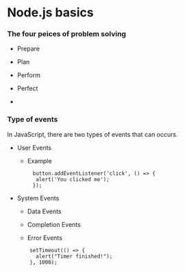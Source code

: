 # Node.js basics

### The four peices of problem solving

  - Prepare
  
  - Plan
  
  - Perform
  
  - Perfect
  
  -
  
### Type of events

In JavaScript, there are two types of events that can occurs. 

  - User Events
  
    - Example
    ```
         button.addEventListener('click', () => {
          alert('You clicked me');
         });
    ```
  
  - System Events
  
    - Data Events
    
    - Completion Events
    
    - Error Events
  
    ```
        setTimeout(() => {
          alert("Timer finished!");
        }, 1000);
    ```
  
  
